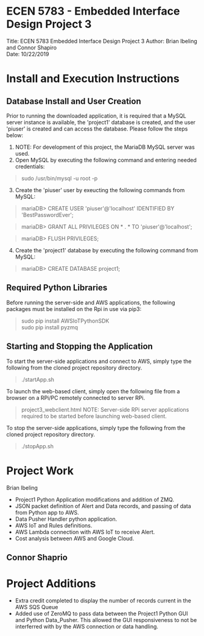 # ECEN 5783 - Embedded Interface Design Project 3
Title: ECEN 5783 Embedded Interface Design Project 3
Author: Brian Ibeling and Connor Shapiro  
Date: 10/22/2019  

# Install and Execution Instructions
## Database Install and User Creation
Prior to running the downloaded application, it is required that a MySQL server instance is available, the 'project1' database is created, and the user 'piuser' is created and can access the database. Please follow the steps below:

1. NOTE: For development of this project, the MariaDB MySQL server was used.
2. Open MySQL by executing the following command and entering needed credentials:
  > sudo /usr/bin/mysql -u root -p
3. Create the 'piuser' user by exeucting the following commands from MySQL:
  > mariaDB> CREATE USER 'piuser'@'localhost' IDENTIFIED BY 'BestPasswordEver';

  > mariaDB> GRANT ALL PRIVILEGES ON * . * TO 'piuser'@'localhost';

  > mariaDB> FLUSH PRIVILEGES;
4. Create the 'project1' database by executing the following command from MySQL:
  > mariaDB> CREATE DATABASE project1;

## Required Python Libraries
Before running the server-side and AWS applications, the following packages must be installed on the Rpi in use via pip3:
  > sudo pip install AWSIoTPythonSDK  
  > sudo pip install pyzmq

## Starting and Stopping the Application
To start the server-side applications and connect to AWS, simply type the following from the cloned project repository directory.
  > ./startApp.sh

To launch the web-based client, simply open the following file from a browser on a RPi/PC remotely connected to server RPi.
  > project3_webclient.html
NOTE: Server-side RPi server applications required to be started before launching web-based client.  

To stop the server-side applications, simply type the following from the cloned project repository directory.
  > ./stopApp.sh

# Project Work
Brian Ibeling
- Project1 Python Application modifications and addition of ZMQ.  
- JSON packet definition of Alert and Data records, and passing of data from Python app to AWS.
- Data Pusher Handler python application.  
- AWS IoT and Rules definitions.  
- AWS Lambda connection with AWS IoT to receive Alert.  
- Cost analysis between AWS and Google Cloud.  

Connor Shaprio  
- 

# Project Additions
- Extra credit completed to display the number of records current in the AWS SQS Queue  
- Added use of ZeroMQ to pass data between the Project1 Python GUI and Python Data_Pusher. This allowed the GUI responsiveness to not be interferred with by the AWS connection or data handling.
